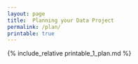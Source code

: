 ```yaml
---
layout: page
title:  Planning your Data Project 
permalink: /plan/
printable: true 
---
```

{% include_relative printable_1_plan.md %}
